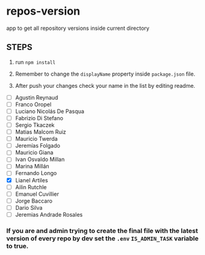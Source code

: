 # repos-version
app to get all repository versions inside current directory

## STEPS

1. run `npm install`

2. Remember to change the `displayName` property inside `package.json` file.

3. After push your changes check your name in the list by editing readme.

- [ ] Agustin Reynaud
- [ ] Franco Oropel
- [ ] Luciano Nicolás De Pasqua
- [ ] Fabrizio Di Stefano
- [ ] Sergio Tkaczek
- [ ] Matias Malcom Ruiz
- [ ] Mauricio Twerda
- [ ] Jeremías Folgado
- [ ] Mauricio Giana
- [ ] Ivan Osvaldo Millan
- [ ] Marina Millán
- [ ] Fernando Longo
- [x] Lianel Artiles
- [ ] Ailin Rutchle
- [ ] Emanuel Cuvillier
- [ ] Jorge Baccaro
- [ ] Dario Silva
- [ ] Jeremias Andrade Rosales

### If you are and admin trying to create the final file with the latest version of every repo by dev set the `.env` `IS_ADMIN_TASK` variable to true.
